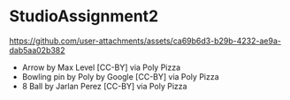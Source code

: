 # StudioAssignment2
 
https://github.com/user-attachments/assets/ca69b6d3-b29b-4232-ae9a-dab5aa02b382

- Arrow by Max Level [CC-BY] via Poly Pizza
- Bowling pin by Poly by Google [CC-BY] via Poly Pizza
- 8 Ball by Jarlan Perez [CC-BY] via Poly Pizza
